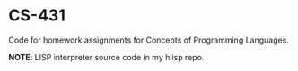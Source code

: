 CS-431
======

Code for homework assignments for Concepts of Programming Languages.

**NOTE**: LISP interpreter source code in my hlisp repo.
